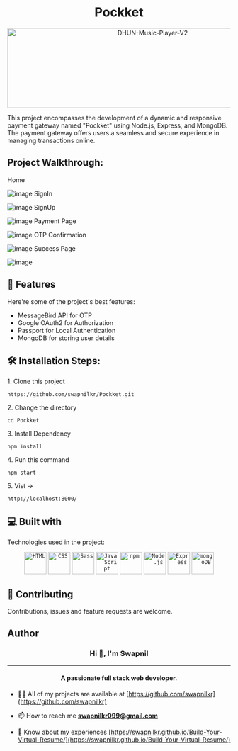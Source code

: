 <h1 align="center" id="title">Pockket</h1>

<p align="center"><img src="https://socialify.git.ci/swapnilkr/Pockket/image?language=1&owner=1&name=1&stargazers=1&theme=Light" alt="DHUN-Music-Player-V2" width="640" height="180" /></p>

<p id="description">This project encompasses the development of a dynamic and responsive payment gateway named "Pockket" using Node.js, Express, and MongoDB. The payment gateway offers users a seamless and secure experience in managing transactions online.</p>


<h2>Project Walkthrough:</h2>
Home

![image](https://github.com/swapnilkr/Pockket/assets/49485584/1eab5297-a92a-4758-988a-66afbb6d71c2)
SignIn

![image](https://github.com/swapnilkr/Pockket/assets/49485584/ab9b0b2b-1e9c-49d2-8539-2236c3b593e3)
SignUp

![image](https://github.com/swapnilkr/Pockket/assets/49485584/2857a3d0-6f0b-4120-a82c-cfd18bcdecb5)
Payment Page

![image](https://github.com/swapnilkr/Pockket/assets/49485584/9e869026-1da6-4c6a-86db-41cba7734152)
OTP Confirmation

![image](https://github.com/swapnilkr/Pockket/assets/49485584/35d4ace8-64f8-4def-9009-36e49eacbf5c)
Success Page

![image](https://github.com/swapnilkr/Pockket/assets/49485584/8873e3c1-d2c8-4960-9a48-f291aed2be92)

  
<h2>🧐 Features</h2>

Here're some of the project's best features:

*   MessageBird API for OTP
*   Google OAuth2 for Authorization
*   Passport for Local Authentication
*   MongoDB for storing user details

<h2>🛠️ Installation Steps:</h2>

<p>1. Clone this project</p>

```
https://github.com/swapnilkr/Pockket.git
```

<p>2. Change the directory</p>

```
cd Pockket
```

<p>3. Install Dependency</p>

```
npm install
```

<p>4. Run this command</p>

```
npm start
```

<p>5. Vist -&gt;</p>

```
http://localhost:8000/
```


<h2>💻 Built with</h2>

Technologies used in the project:
<div align="center">
	<code><img width="50" src="https://user-images.githubusercontent.com/25181517/192158954-f88b5814-d510-4564-b285-dff7d6400dad.png" alt="HTML" title="HTML"/></code>
	<code><img width="50" src="https://user-images.githubusercontent.com/25181517/183898674-75a4a1b1-f960-4ea9-abcb-637170a00a75.png" alt="CSS" title="CSS"/></code>
	<code><img width="50" src="https://user-images.githubusercontent.com/25181517/192158956-48192682-23d5-4bfc-9dfb-6511ade346bc.png" alt="Sass" title="Sass"/></code>
	<code><img width="50" src="https://user-images.githubusercontent.com/25181517/117447155-6a868a00-af3d-11eb-9cfe-245df15c9f3f.png" alt="JavaScript" title="JavaScript"/></code>
	<code><img width="50" src="https://user-images.githubusercontent.com/25181517/121401671-49102800-c959-11eb-9f6f-74d49a5e1774.png" alt="npm" title="npm"/></code>
	<code><img width="50" src="https://user-images.githubusercontent.com/25181517/183568594-85e280a7-0d7e-4d1a-9028-c8c2209e073c.png" alt="Node.js" title="Node.js"/></code>
	<code><img width="50" src="https://user-images.githubusercontent.com/25181517/183859966-a3462d8d-1bc7-4880-b353-e2cbed900ed6.png" alt="Express" title="Express"/></code>
	<code><img width="50" src="https://user-images.githubusercontent.com/25181517/182884177-d48a8579-2cd0-447a-b9a6-ffc7cb02560e.png" alt="mongoDB" title="mongoDB"/></code>
</div>

  
<h2><g-emoji class="g-emoji" alias="handshake" fallback-src="https://github.githubassets.com/images/icons/emoji/unicode/1f91d.png">🤝</g-emoji> Contributing </h2>
Contributions, issues and feature requests are welcome.

<h2> Author </h2>
<h3 align="center">Hi 👋, I'm Swapnil</h3>
<hr>
<h4 align="center">A passionate full stack web developer.</h4>

- 👨‍💻 All of my projects are available at [https://github.com/swapnilkr](https://github.com/swapnilkr)

- 📫 How to reach me **swapnilkr099@gmail.com**

- 📄 Know about my experiences [https://swapnilkr.github.io/Build-Your-Virtual-Resume/](https://swapnilkr.github.io/Build-Your-Virtual-Resume/)

